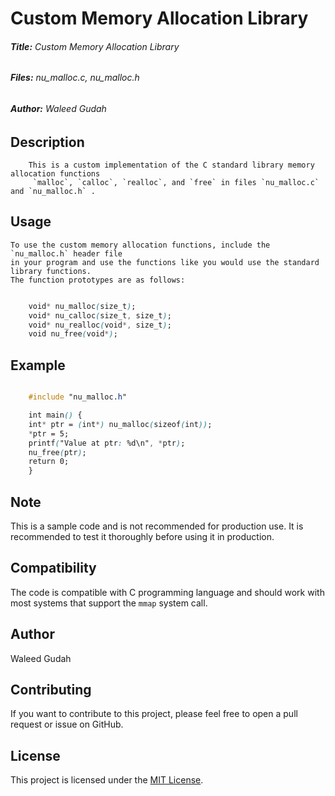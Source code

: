 # **Custom Memory Allocation Library**
###### **Title:** Custom Memory Allocation Library
###### **Files:** nu_malloc.c, nu_malloc.h
###### **Author:** Waleed Gudah

## **Description**

		This is a custom implementation of the C standard library memory allocation functions
		 `malloc`, `calloc`, `realloc`, and `free` in files `nu_malloc.c` and `nu_malloc.h` .

## **Usage**

	To use the custom memory allocation functions, include the `nu_malloc.h` header file 
	in your program and use the functions like you would use the standard library functions.
	The function prototypes are as follows:
```css

	void* nu_malloc(size_t);
	void* nu_calloc(size_t, size_t);
	void* nu_realloc(void*, size_t);
	void nu_free(void*);
```
## **Example**
```css

	#include "nu_malloc.h"

	int main() {
	int* ptr = (int*) nu_malloc(sizeof(int));
	*ptr = 5;
	printf("Value at ptr: %d\n", *ptr);
	nu_free(ptr);
	return 0;
	}
```
## **Note**
This is a sample code and is not recommended for production use. It is recommended to test it thoroughly before using it in production.

## **Compatibility**
The code is compatible with C programming language and should work with most systems that support the `mmap` system call.

## **Author**
Waleed Gudah

## **Contributing**

If you want to contribute to this project, please feel free to open a pull request or issue on GitHub.

## **License**

This project is licensed under the [MIT License](https://opensource.org/licenses/MIT).




